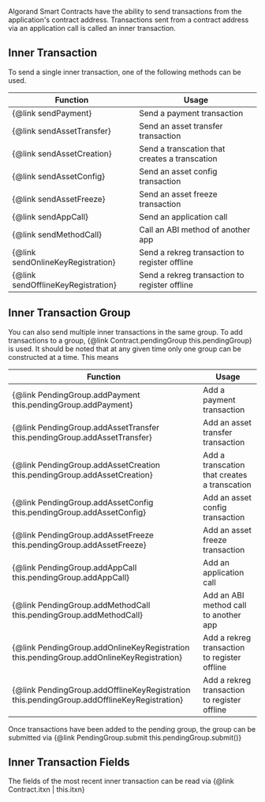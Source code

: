 Algorand Smart Contracts have the ability to send transactions from the application's contract address. Transactions sent from a contract address via an application call is called an inner transaction. 

## Inner Transaction

To send a single inner transaction, one of the following methods can be used.

| Function                           | Usage                                         |
| ---------------------------------- | --------------------------------------------- |
| {@link sendPayment}                | Send a payment transaction                    |
| {@link sendAssetTransfer}          | Send an asset transfer transaction            |
| {@link sendAssetCreation}          | Send a transcation that creates a transcation |
| {@link sendAssetConfig}            | Send an asset config transaction              |
| {@link sendAssetFreeze}            | Send an asset freeze transaction              |
| {@link sendAppCall}                | Send an application call                      |
| {@link sendMethodCall}             | Call an ABI method of another app             |
| {@link sendOnlineKeyRegistration}  | Send a rekreg transaction to register offline |
| {@link sendOfflineKeyRegistration} | Send a rekreg transaction to register offline |

## Inner Transaction Group

You can also send multiple inner transactions in the same group. To add transactions to a group, {@link Contract.pendingGroup this.pendingGroup} is used. It should be noted that at any given time only one group can be constructed at a time. This means 

| Function                                                                                   | Usage                                        |
| ------------------------------------------------------------------------------------------ | -------------------------------------------- |
| {@link PendingGroup.addPayment this.pendingGroup.addPayment}                               | Add a payment transaction                    |
| {@link PendingGroup.addAssetTransfer this.pendingGroup.addAssetTransfer}                   | Add an asset transfer transaction            |
| {@link PendingGroup.addAssetCreation this.pendingGroup.addAssetCreation}                   | Add a transcation that creates a transcation |
| {@link PendingGroup.addAssetConfig this.pendingGroup.addAssetConfig}                       | Add an asset config transaction              |
| {@link PendingGroup.addAssetFreeze this.pendingGroup.addAssetFreeze}                       | Add an asset freeze transaction              |
| {@link PendingGroup.addAppCall this.pendingGroup.addAppCall}                               | Add an application call                      |
| {@link PendingGroup.addMethodCall this.pendingGroup.addMethodCall}                         | Add an ABI method call to another app        |
| {@link PendingGroup.addOnlineKeyRegistration this.pendingGroup.addOnlineKeyRegistration}   | Add a rekreg transaction to register offline |
| {@link PendingGroup.addOfflineKeyRegistration this.pendingGroup.addOfflineKeyRegistration} | Add a rekreg transaction to register offline |

Once transactions have been added to the pending group, the group can be submitted via {@link PendingGroup.submit this.pendingGroup.submit()}

## Inner Transaction Fields

The fields of the most recent inner transaction can be read via {@link Contract.itxn | this.itxn}